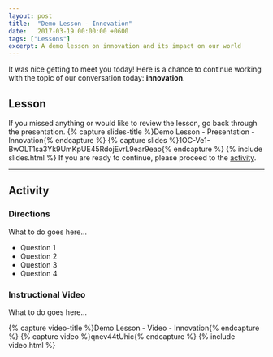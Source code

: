 ```yaml
---
layout: post
title:  "Demo Lesson - Innovation"
date:   2017-03-19 00:00:00 +0600
tags: ["Lessons"]
excerpt: A demo lesson on innovation and its impact on our world
---
```

It was nice getting to meet you today!  Here is a chance to continue working with the topic of our conversation today: <strong>innovation</strong>.
<h2><a name="lesson">Lesson</a></h2>
If you missed anything or would like to review the lesson, go back through the presentation.
{% capture slides-title %}Demo Lesson - Presentation - Innovation{% endcapture %}
{% capture slides %}1OC-Ve1-BwOLT1sa3Yk9UmKpUE45RdojEvrL9ear9eao{% endcapture %}
{% include slides.html %}
If you are ready to continue, please proceed to the <a href="#activity">activity</a>.
<hr>
<h2><a name="activity">Activity</a></h2>
<h3>Directions</h3>
<p>What to do goes here...</p>
<ul>
   <li>Question 1</li>
   <li>Question 2</li>
   <li>Question 3</li>
   <li>Question 4</li>
</ul>
<h3>Instructional Video</h3>
<p>What to do goes here...</p>
{% capture video-title %}Demo Lesson - Video - Innovation{% endcapture %}
{% capture video %}qnev44tUhic{% endcapture %}
{% include video.html %}